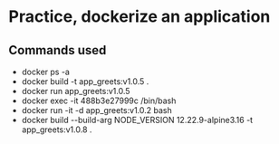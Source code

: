 # Practice, dockerize an application

## Commands used

- docker ps -a
- docker build -t app_greets:v1.0.5 .
- docker run app_greets:v1.0.5
- docker exec -it 488b3e27999c /bin/bash
- docker run -it -d app_greets:v1.0.2  bash
- docker build --build-arg NODE_VERSION 12.22.9-alpine3.16 -t app_greets:v1.0.8 .


